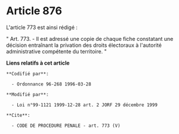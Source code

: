 # Article 876

L'article 773 est ainsi rédigé :

" Art. 773. - Il est adressé une copie de chaque fiche constatant une décision entraînant la privation des droits électoraux
à l'autorité administrative compétente du territoire. "

**Liens relatifs à cet article**

	**Codifié par**:

	  - Ordonnance 96-268 1996-03-28

	**Modifié par**:

	  - Loi n°99-1121 1999-12-28 art. 2 JORF 29 décembre 1999

	**Cite**:

	  - CODE DE PROCEDURE PENALE - art. 773 (V)
